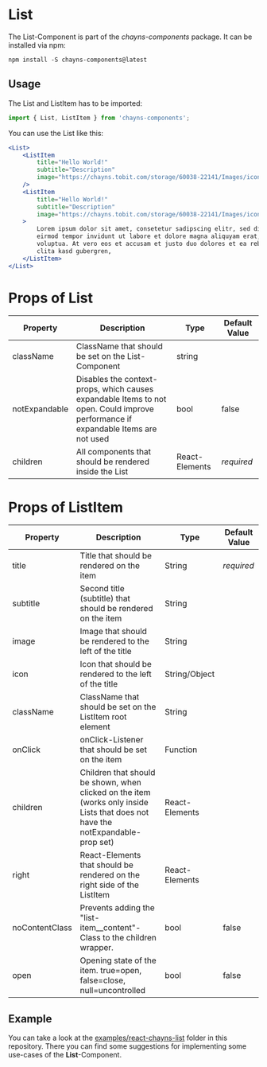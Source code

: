 # List

The List-Component is part of the *chayns-components* package. It can be installed via npm:

    npm install -S chayns-components@latest


## Usage ##

The List and ListItem has to be imported:

```jsx harmony
import { List, ListItem } from 'chayns-components';
```

You can use the List like this:

````jsx harmony
<List>
    <ListItem
        title="Hello World!"
        subtitle="Description"
        image="https://chayns.tobit.com/storage/60038-22141/Images/icon-72.png"
    />
    <ListItem
        title="Hello World!"
        subtitle="Description"
        image="https://chayns.tobit.com/storage/60038-22141/Images/icon-72.png"
    >
        Lorem ipsum dolor sit amet, consetetur sadipscing elitr, sed diam nonumy
        eirmod tempor invidunt ut labore et dolore magna aliquyam erat, sed diam
        voluptua. At vero eos et accusam et justo duo dolores et ea rebum. Stet
        clita kasd gubergren,
    </ListItem>
</List>
````

# Props of List

| Property      | Description                                                                                                                       | Type           | Default Value |
|---------------|-----------------------------------------------------------------------------------------------------------------------------------|----------------|---------------|
| className     | ClassName that should be set on the List-Component                                                                                | string         |               |
| notExpandable | Disables the context-props, which causes expandable Items to not open. Could improve performance if expandable Items are not used | bool           | false         |
| children      | All components that should be rendered inside the List                                                                            | React-Elements | *required*    |

# Props of ListItem

| Property      | Description                                                                                                                     | Type           | Default Value |
|---------------|---------------------------------------------------------------------------------------------------------------------------------|----------------|---------------|
| title         | Title that should be rendered on the item                                                                                       | String         | *required*    |
| subtitle      | Second title (subtitle) that should be rendered on the item                                                                     | String         |               |
| image         | Image that should be rendered to the left of the title                                                                          | String         |               |
| icon          | Icon that should be rendered to the left of the title                                                                           | String/Object  |               |
| className     | ClassName that should be set on the ListItem root element                                                                       | String         |               |
| onClick       | onClick-Listener that should be set on the item                                                                                 | Function       |               |
| children      | Children that should be shown, when clicked on the item (works only inside Lists that does not have the notExpandable-prop set) | React-Elements |               |
| right         | React-Elements that should be rendered on the right side of the ListItem                                                        | React-Elements |               |
| noContentClass | Prevents adding the "list-item__content"-Class to the children wrapper.                                                        | bool           | false         |
| open          | Opening state of the item. true=open, false=close, null=uncontrolled                                                            | bool           | false         |

## Example ##

You can take a look at the [examples/react-chayns-list](/examples/react-chayns-list/) folder in this repository.
There you can find some suggestions for implementing some use-cases of the **List**-Component.

